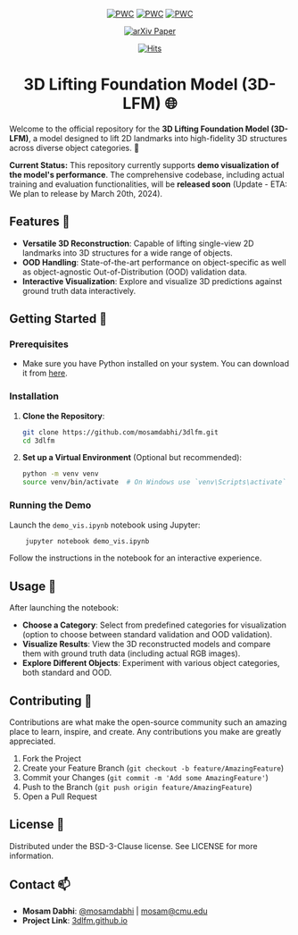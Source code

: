 <div align="center">
  
[![PWC](https://img.shields.io/endpoint.svg?url=https://paperswithcode.com/badge/3d-lfm-lifting-foundation-model/3d-human-pose-estimation-on-h3wb)](https://paperswithcode.com/sota/3d-human-pose-estimation-on-h3wb?p=3d-lfm-lifting-foundation-model) [![PWC](https://img.shields.io/endpoint.svg?url=https://paperswithcode.com/badge/3d-lfm-lifting-foundation-model/3d-facial-landmark-localization-on-h3wb)](https://paperswithcode.com/sota/3d-facial-landmark-localization-on-h3wb?p=3d-lfm-lifting-foundation-model) [![PWC](https://img.shields.io/endpoint.svg?url=https://paperswithcode.com/badge/3d-lfm-lifting-foundation-model/3d-hand-pose-estimation-on-h3wb)](https://paperswithcode.com/sota/3d-hand-pose-estimation-on-h3wb?p=3d-lfm-lifting-foundation-model)


<div>
<a target="_blank" href="https://arxiv.org/abs/2312.11894">
  <img src="https://img.shields.io/badge/arXiv-2312.11894-b31b1b.svg" alt="arXiv Paper"/>
</a>   

  [![Hits](https://hits.seeyoufarm.com/api/count/incr/badge.svg?url=https%3A%2F%2Fgithub.com%2Fmosamdabhi%2F3dlfm&count_bg=%2379C83D&title_bg=%23453535&icon=github.svg&icon_color=%23E7E7E7&title=hits&edge_flat=false)](https://hits.seeyoufarm.com)    
</div>

# 3D Lifting Foundation Model (3D-LFM) 🌐

</div>

Welcome to the official repository for the **3D Lifting Foundation Model (3D-LFM)**, a model designed to lift 2D landmarks into high-fidelity 3D structures across diverse object categories. 🚀

**Current Status:** This repository currently supports **demo visualization of the model's performance**. The comprehensive codebase, including actual training and evaluation functionalities, will be **released soon** (Update - ETA: We plan to release by March 20th, 2024).








## Features 🌟

- **Versatile 3D Reconstruction**: Capable of lifting single-view 2D landmarks into 3D structures for a wide range of objects.
- **OOD Handling**: State-of-the-art performance on object-specific as well as object-agnostic Out-of-Distribution (OOD) validation data.
- **Interactive Visualization**: Explore and visualize 3D predictions against ground truth data interactively.

## Getting Started 🚀

### Prerequisites

- Make sure you have Python installed on your system. You can download it from [here](https://www.python.org/downloads/).

### Installation

1. **Clone the Repository**:
    ```bash
    git clone https://github.com/mosamdabhi/3dlfm.git
    cd 3dlfm
    ```

2. **Set up a Virtual Environment** (Optional but recommended):
    ```bash
    python -m venv venv
    source venv/bin/activate  # On Windows use `venv\Scripts\activate`
    ```

### Running the Demo

Launch the `demo_vis.ipynb` notebook using Jupyter:
```bash
    jupyter notebook demo_vis.ipynb
```
Follow the instructions in the notebook for an interactive experience.

## Usage 📘

After launching the notebook:

- **Choose a Category**: Select from predefined categories for visualization (option to choose between standard validation and OOD validation).
- **Visualize Results**: View the 3D reconstructed models and compare them with ground truth data (including actual RGB images).
- **Explore Different Objects**: Experiment with various object categories, both standard and OOD.

## Contributing 🤝

Contributions are what make the open-source community such an amazing place to learn, inspire, and create. Any contributions you make are greatly appreciated.

1. Fork the Project
2. Create your Feature Branch (`git checkout -b feature/AmazingFeature`)
3. Commit your Changes (`git commit -m 'Add some AmazingFeature'`)
4. Push to the Branch (`git push origin feature/AmazingFeature`)
5. Open a Pull Request

## License 📜

Distributed under the BSD-3-Clause license. See LICENSE for more information.

## Contact 📫

- **Mosam Dabhi**: [@mosamdabhi](https://twitter.com/mosamdabhi) | [mosam@cmu.edu](mosam@cmu.edu)
- **Project Link**: [3dlfm.github.io](https://3dlfm.github.io)
